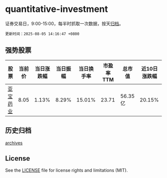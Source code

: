 # quantitative-investment

证券交易日，9:00-15:00，每半时抓取一次数据，按天[归档](archives)。

`更新时间：2025-08-05 14:16:47 +0800`

## 强势股票

|股票|当前价|当日涨跌幅|当日振幅|当日换手率|市盈率TTM|总市值|近10日涨跌幅|
|----|----|----|----|----|----|----|----|
|[亚宝药业](https://xueqiu.com/S/SH600351)|8.05|1.13%|8.29%|15.01%|23.71|56.35亿|20.15%|

## 历史归档

[archives](archives)

## License

See the [LICENSE](LICENSE) file for license rights and limitations (MIT).